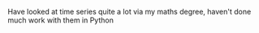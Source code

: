 Have looked at time series quite a lot via my maths degree, haven't done much work with them in Python

